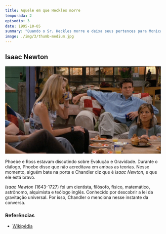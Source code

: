 ```yaml
---
title: Aquele em que Heckles morre
temporada: 2
episodio: 3
date: 1995-10-05
summary: "Quando o Sr. Heckles morre e deixa seus pertences para Monica e Rachel, Chandler descobre semelhanças preocupantes com o falecido."
image: ./img/3/thumb-medium.jpg
---
```


## Isaac Newton

![Isaac Newton](./img/3/isaac-newton.png)

<cena>
  <chandler
    original="- Uh-Oh. It's Isaac Newton, and he's pissed."
    traducao="- Puxa, Isaac Newton chegou e ele ele está bravo."
  ></chandler>
</cena>

Phoebe e Ross estavam discutindo sobre Evolução e Gravidade. Durante o diálogo,
Phoebe disse que não acreditava em ambas as teorias. Nesse momento, alguém bate
na porta e Chandler diz que é *Isaac Newton*, e que ele está bravo.

*Isaac Newton* (1643-1727) foi um cientista, filósofo, físico, matemático,
astrônomo, alquimista e teólogo inglês. Conhecido por descobrir a lei da
gravitação universal. Por isso, Chandler o menciona nesse instante da conversa.

### Referências

- [Wikipédia](https://pt.wikipedia.org/wiki/Isaac_Newton)
